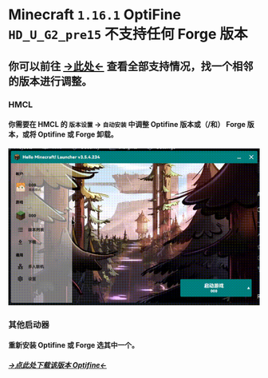 # Minecraft `1.16.1` OptiFine `HD_U_G2_pre15` 不支持**任何** Forge 版本

## 你可以前往 [→此处←](./all.md) 查看全部支持情况，找一个相邻的版本进行调整。

### HMCL

#### 你需要在 HMCL 的 `版本设置` -> `自动安装` 中调整 Optifine 版本或（/和） Forge 版本，或将 Optifine 或 Forge 卸载。

![hmcl](/hmcl.gif)

### 其他启动器

#### 重新安装 Optifine 或 Forge 选其中一个。

##### [→点此处下载该版本 Optifine←](https://optifine.cn/download/preview_OptiFine_1.16.1_HD_U_G2_pre15.jar)


